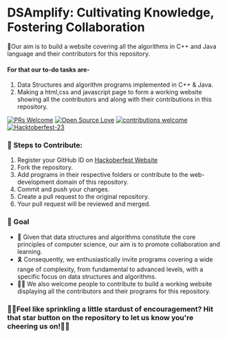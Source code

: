 # DSAmplify: Cultivating Knowledge, Fostering Collaboration
📌Our aim is to build a website covering all the algorithms in C++ and Java language and their contributors for this repository.
#### For that our to-do tasks are-
 1. Data Structures and algorithm programs implemented in C++ &amp; Java.
 2. Making a html,css and javascript page to form a working website showing all the contributors and along with their contributions in this repository.

<div align="left">

[![PRs Welcome](https://img.shields.io/badge/PRs-welcome-brightgreen.svg?style=flat&logo=github)](https://github.com/d-coder111/DS-algo-fundamentals-cpp-JAVA) 
[![Open Source Love](https://img.shields.io/badge/Open%20Source-%F0%9F%A4%8D-Green)](https://github.com/d-coder111/DS-algo-fundamentals-cpp-JAVA) 
[![contributions welcome](https://img.shields.io/static/v1.svg?label=Contributions&message=Welcome&color=0059b3)](https://github.com/d-coder111/DS-algo-fundamentals-cpp-JAVA)
[![Hacktoberfest-23](https://img.shields.io/static/v1.svg?label=Hacktoberfest-23&message=accepted&color=red)](https://github.com/d-coder111/DS-algo-fundamentals-cpp-JAVA)
</div>

 ### 🌟 Steps to Contribute:
 1. Register your GitHub ID on [Hackoberfest Website](https://hacktoberfest.com/auth/)
 2. Fork the repository.
 3. Add programs in their respective folders or contribute to the web-development domain of this repository.
 4. Commit and push your changes.
 5. Create a pull request to the original repository.
 6. Your pull request will be reviewed and merged.

### 🎯 Goal
- 🌱 Given that data structures and algorithms constitute the core principles of computer science, our aim is to promote collaboration and learning. 
- 🎗 Consequently, we enthusiastically invite programs covering a wide range of complexity, from fundamental to advanced levels, with a specific focus on data structures and algorithms.
- 👩‍💻 We also welcome people to contribute to build a working website displaying all the contributors and their programs for this repository.

### 💟😊Feel like sprinkling a little stardust of encouragement? Hit that star button on the repository to let us know you're cheering us on!🌟💫
